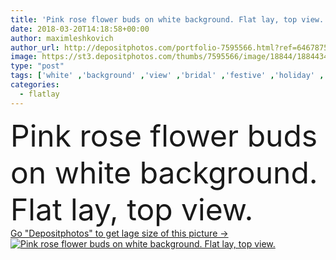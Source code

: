 ```yaml
---
title: 'Pink rose flower buds on white background. Flat lay, top view.'
date: 2018-03-20T14:18:58+00:00
author: maximleshkovich
author_url: http://depositphotos.com/portfolio-7595566.html?ref=64678756
image: https://st3.depositphotos.com/thumbs/7595566/image/18844/188443401/api_thumb_450.jpg?forcejpeg=true
type: "post"
tags: ['white' ,'background' ,'view' ,'bridal' ,'festive' ,'holiday' ,'bright' ,'summer' ,'beauty' ,'spring' ,'fresh' ,'up' ,'petals' ,'floral' ,'flowers' ,'life' ,'pattern' ,'style' ,'card' ,'frame' ,'fashion' ,'pink' ,'lay' ,'wedding' ,'pale' ,'flat' ,'still' ,'mood' ,'top' ,'postcard' ,'magazine' ,'valentines' ,'blog' ,'roses' ,'boutique' ,'buds' ,'minimal' ,'eucalyptus' ,'mock' ,'flatlay' ]
categories: 
  - flatlay
---
```

<div aling="center">
            <font size="60"> Pink rose flower buds on white background. Flat lay, top view.</font>   
</div>
<div>
    <a href='https://depositphotos.com/188443401/stock-photo-pink-rose-flower-buds-white.html?ref=64678756' target=_blank > Go "Depositphotos" to get lage size of this picture ->
        <img href='https://depositphotos.com/188443401/stock-photo-pink-rose-flower-buds-white.html?ref=64678756' src='https://st3.depositphotos.com/7595566/18844/i/950/depositphotos_188443401-stock-photo-pink-rose-flower-buds-white.jpg?forcejpeg=true' alt='Pink rose flower buds on white background. Flat lay, top view.' >
    </a>
</div>
